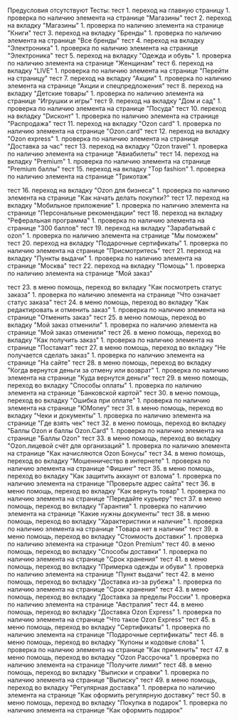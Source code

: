 Предусловия отсутствуют
Тесты:
тест 1.  переход на главную страницу                                                        1. проверка по наличию элемента на странице "Магазины"
тест 2.  переход на вкладку "Магазины"                                                      1. проверка по наличию элемента на странице "Книги"
тест 3.  переход на вкладку "Бренды"                                                        1. проверка по наличию элемента на странице "Все бренды"
тест 4.  переход на вкладку "Электроника"                                                   1. проверка по наличию элемента на странице "Электроника"
тест 5.  переход на вкладку "Одежда и обувь"                                                1. проверка по наличию элемента на странице "Женщинам"
тест 6.  переход на вкладку "LIVE"                                                          1. проверка по наличию элемента на странице "Перейти на страницу"
тест 7.  переход на вкладку "Акции"                                                         1. проверка по наличию элемента на странице "Акции и спецпредложения"
тест 8.  переход на вкладку "Детские товары"                                                1. проверка по наличию элемента на странице "Игрушки и игры"
тест 9.  переход на вкладку "Дом и сад"                                                     1. проверка по наличию элемента на странице "Посуда"
тест 10. переход на вкладку "Dисконт"                                                       1. проверка по наличию элемента на странице "Распродажа"
тест 11. переход на вкладку "Ozon card"                                                     1. проверка по наличию элемента на странице "Ozon.card"
тест 12. переход на вкладку "Ozon express"                                                  1. проверка по наличию элемента на странице "Доставка за час"
тест 13. переход на вкладку "Ozon travel"                                                   1. проверка по наличию элемента на странице "Авиабилеты"
тест 14. переход на вкладку "Premium"                                                       1. проверка по наличию элемента на странице "Premium баллы"
тест 15. переход на вкладку "Top fashion"                                                   1. проверка по наличию элемента на странице "Трикотаж"

тест 16. переход на вкладку "Ozon для бизнеса"                                              1. проверка по наличию элемента на странице "Как начать делать покупки?"
тест 17. переход на вкладку "Мобильное приложение"                                          1. проверка по наличию элемента на странице "Персональные рекомендации"
тест 18. переход на вкладку "Реферальная программа"                                         1. проверка по наличию элемента на странице "300 баллов"
тест 19. переход на вкладку "Зарабатывай с ozon"                                            1. проверка по наличию элемента на странице "Мы поможем"
тест 20. переход на вкладку "Подарочные сертификаты"                                        1. проверка по наличию элемента на странице "Присмотритесь"
тест 21. переход на вкладку "Пункты выдачи"                                                 1. проверка по наличию элемента на странице "Москва"
тест 22. переход на вкладку "Помощь"                                                        1. проверка по наличию элемента на странице "Мой заказ"

тест 23. в меню помощь, переход во вкладку "Как посмотреть статус заказа"                   1. проверка по наличию элемента на странице "Что означает статус заказа"
тест 24. в меню помощь, переход во вкладку "Как редактировать и отменить заказ"             1. проверка по наличию элемента на странице "Отменить заказ"
тест 25. в меню помощь, переход во вкладку "Мой заказ отменили"                             1. проверка по наличию элемента на странице "Мой заказ отменили"
тест 26. в меню помощь, переход во вкладку "Как получить заказ"                             1. проверка по наличию элемента на странице "Постамат"
тест 27. в меню помощь, переход во вкладку "Не получается сделать заказ"                    1. проверка по наличию элемента на странице "На сайте"
тест 28. в меню помощь, переход во вкладку "Когда вернутся деньги за отмену или возврат"    1. проверка по наличию элемента на странице "Куда вернутся деньги" 
тест 29. в меню помощь, переход во вкладку "Способы оплаты"                                 1. проверка по наличию элемента на странице "Банковской картой" 
тест 30. в меню помощь, переход во вкладку "Ошибка при оплате"                              1. проверка по наличию элемента на странице "ЮMoney" 
тест 31. в меню помощь, переход во вкладку "Чеки и документы"                               1. проверка по наличию элемента на странице "Где взять чек" 
тест 32. в меню помощь, переход во вкладку "Баллы Ozon и баллы Ozon.Card"                   1. проверка по наличию элемента на странице "Баллы Ozon" 
тест 33. в меню помощь, переход во вкладку "Ozon.лицевой счёт для организаций"              1. проверка по наличию элемента на странице "Как начисляются Ozon Бонусы" 
тест 34. в меню помощь, переход во вкладку "Мошенничество в интернете"                      1. проверка по наличию элемента на странице "Фишинг"
тест 35. в меню помощь, переход во вкладку "Как защитить аккаунт от взлома"                 1. проверка по наличию элемента на странице "Проверьте адрес сайта"
тест 36. в меню помощь, переход во вкладку "Как вернуть товар"                              1. проверка по наличию элемента на странице "Передайте курьеру"
тест 37. в меню помощь, переход во вкладку "Гарантия"                                       1. проверка по наличию элемента на странице "Какие нужны документы"
тест 38. в меню помощь, переход во вкладку "Характеристики и наличие"                       1. проверка по наличию элемента на странице "Товара нет в наличии"
тест 39. в меню помощь, переход во вкладку "Стоимость доставки"                             1. проверка по наличию элемента на странице "Ozon Premium"
тест 40. в меню помощь, переход во вкладку "Способы доставки"                               1. проверка по наличию элемента на странице "Срок хранения"
тест 41. в меню помощь, переход во вкладку "Примерка одежды и обуви"                        1. проверка по наличию элемента на странице "Пункт выдачи"
тест 42. в меню помощь, переход во вкладку "Доставка из-за рубежа"                          1. проверка по наличию элемента на странице "Срок хранения"
тест 43. в меню помощь, переход во вкладку "Доставка за пределы России"                     1. проверка по наличию элемента на странице "Австралия"
тест 44. в меню помощь, переход во вкладку "Доставка Ozon Express"                          1. проверка по наличию элемента на странице "Что такое Ozon Express"
тест 45. в меню помощь, переход во вкладку "Сертификаты"                                    1. проверка по наличию элемента на странице "Подарочные сертификаты"
тест 46. в меню помощь, переход во вкладку "Купоны и кодовые слова"                         1. проверка по наличию элемента на странице "Как применить"
тест 47. в меню помощь, переход во вкладку "Ozon Рассрочка"                                 1. проверка по наличию элемента на странице "Получите лимит"
тест 48. в меню помощь, переход во вкладку "Выписки и справки"                              1. проверка по наличию элемента на странице "Выписку"
тест 49. в меню помощь, переход во вкладку "Регулярная доставка"                            1. проверка по наличию элемента на странице "Как оформить регулярную доставку"
тест 50. в меню помощь, переход во вкладку "Покупка в подарок"                              1. проверка по наличию элемента на странице "Как оформить подарок"
